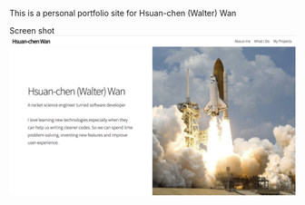 
This is a personal portfolio site for Hsuan-chen (Walter) Wan

Screen shot
![image](screen-shot-portfolio.png)
